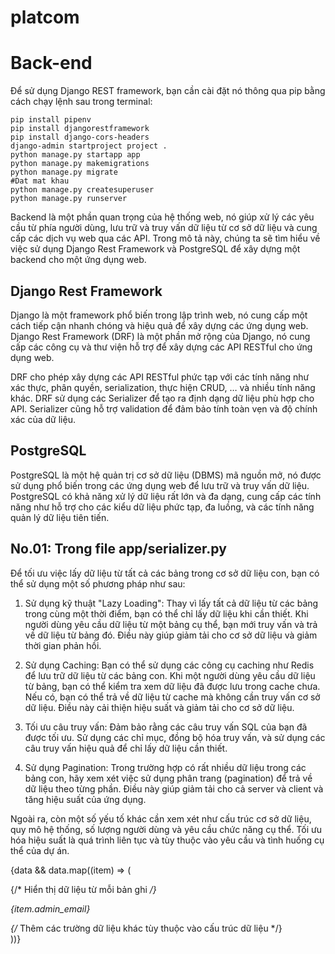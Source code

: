 # platcom

# Back-end

Để sử dụng Django REST framework, bạn cần cài đặt nó thông qua pip bằng cách chạy lệnh sau trong terminal:

```
pip install pipenv
pip install djangorestframework
pip install django-cors-headers
django-admin startproject project .
python manage.py startapp app
python manage.py makemigrations
python manage.py migrate
#Dat mat khau
python manage.py createsuperuser
python manage.py runserver

```

Backend là một phần quan trọng của hệ thống web, nó giúp xử lý các yêu cầu từ phía người dùng, lưu trữ và truy vấn dữ liệu từ cơ sở dữ liệu và cung cấp các dịch vụ web qua các API. Trong mô tả này, chúng ta sẽ tìm hiểu về việc sử dụng Django Rest Framework và PostgreSQL để xây dựng một backend cho một ứng dụng web.

## **Django Rest Framework**

Django là một framework phổ biến trong lập trình web, nó cung cấp một cách tiếp cận nhanh chóng và hiệu quả để xây dựng các ứng dụng web. Django Rest Framework (DRF) là một phần mở rộng của Django, nó cung cấp các công cụ và thư viện hỗ trợ để xây dựng các API RESTful cho ứng dụng web.

DRF cho phép xây dựng các API RESTful phức tạp với các tính năng như xác thực, phân quyền, serialization, thực hiện CRUD, … và nhiều tính năng khác. DRF sử dụng các Serializer để tạo ra định dạng dữ liệu phù hợp cho API. Serializer cũng hỗ trợ validation để đảm bảo tính toàn vẹn và độ chính xác của dữ liệu.

## **PostgreSQL**

PostgreSQL là một hệ quản trị cơ sở dữ liệu (DBMS) mã nguồn mở, nó được sử dụng phổ biến trong các ứng dụng web để lưu trữ và truy vấn dữ liệu. PostgreSQL có khả năng xử lý dữ liệu rất lớn và đa dạng, cung cấp các tính năng như hỗ trợ cho các kiểu dữ liệu phức tạp, đa luồng, và các tính năng quản lý dữ liệu tiên tiến.




## No.01:  Trong file app/serializer.py
Để tối ưu việc lấy dữ liệu từ tất cả các bảng trong cơ sở dữ liệu con, bạn có thể sử dụng một số phương pháp như sau:

1. Sử dụng kỹ thuật "Lazy Loading": Thay vì lấy tất cả dữ liệu từ các bảng trong cùng một thời điểm, bạn có thể chỉ lấy dữ liệu khi cần thiết. Khi người dùng yêu cầu dữ liệu từ một bảng cụ thể, bạn mới truy vấn và trả về dữ liệu từ bảng đó. Điều này giúp giảm tải cho cơ sở dữ liệu và giảm thời gian phản hồi.

2. Sử dụng Caching: Bạn có thể sử dụng các công cụ caching như Redis để lưu trữ dữ liệu từ các bảng con. Khi một người dùng yêu cầu dữ liệu từ bảng, bạn có thể kiểm tra xem dữ liệu đã được lưu trong cache chưa. Nếu có, bạn có thể trả về dữ liệu từ cache mà không cần truy vấn cơ sở dữ liệu. Điều này cải thiện hiệu suất và giảm tải cho cơ sở dữ liệu.

3. Tối ưu câu truy vấn: Đảm bảo rằng các câu truy vấn SQL của bạn đã được tối ưu. Sử dụng các chỉ mục, đồng bộ hóa truy vấn, và sử dụng các câu truy vấn hiệu quả để chỉ lấy dữ liệu cần thiết.

4. Sử dụng Pagination: Trong trường hợp có rất nhiều dữ liệu trong các bảng con, hãy xem xét việc sử dụng phân trang (pagination) để trả về dữ liệu theo từng phần. Điều này giúp giảm tải cho cả server và client và tăng hiệu suất của ứng dụng.

Ngoài ra, còn một số yếu tố khác cần xem xét như cấu trúc cơ sở dữ liệu, quy mô hệ thống, số lượng người dùng và yêu cầu chức năng cụ thể. Tối ưu hóa hiệu suất là quá trình liên tục và tùy thuộc vào yêu cầu và tình huống cụ thể của dự án.




 {data &&
        data.map((item) => (
          <div key={item.id}>
            {/* Hiển thị dữ liệu từ mỗi bản ghi */}
            <p>{item.admin_email}</p>
            {/* Thêm các trường dữ liệu khác tùy thuộc vào cấu trúc dữ liệu */}
          </div>
        ))}